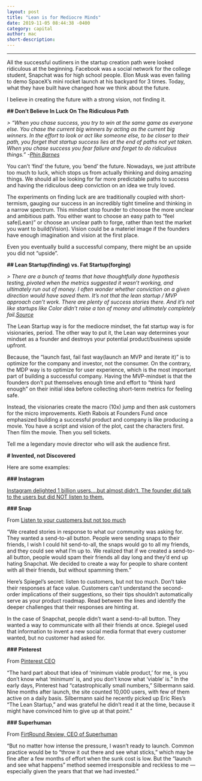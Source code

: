 ```yaml
---
layout: post
title: "Lean is for Mediocre Minds"
date: 2019-11-05 08:44:38 -0400
category: capital
author: mac
short-description: 
---
```


-----


All the successful outliners in the startup creation path were looked ridiculous at the beginning. Facebook was a social network for the college student, Snapchat was for high school people. Elon Musk was even failing to demo SpaceX’s mini rocket launch at his backyard for 3 times. Today, what they have built have changed how we think about the future. 

I believe in creating the future with a strong vision, not finding it. 

**## Don’t Believe In Luck On The Ridiculous Path**

*> “When you chase success, you try to win at the same game as everyone else. You chase the current big winners by acting as the current big winners. In the effort to look or act like someone else, to be closer to their path, you forget that startup success lies at the end of paths not yet taken. When you chase success you fear failure and forget to do ridiculous things.” -[Phin Barnes](*~https://sneakerheadvc.com/walk-the-ridiculous-path-34b80bbff572~*)*

You can’t ‘find’ the future, you ‘bend’ the future. Nowadays, we just attribute too much to luck, which stops us from actually thinking and doing amazing things. We should all be looking for far more predictable paths to success and having the ridiculous deep conviction on an idea we truly loved.

 The experiments on finding luck are are traditionally coupled with short-termism, gauging our success in an incredibly tight timeline and thinking in a narrow spectrum. This mindset stop founder to chooose the more unclear and ambitious path. You either want to choose an easy path to “feel safe(Lean)” or choose an unclear path to forge, rather than test the market you want to build(Vision). Vision could be a materiel image if the founders have enough imagination and vision at the first place. 

Even you eventually build a successful company, there might be an upside you did not “upside”.
 

**## Lean Startup(finding) vs. Fat Startup(forging)**

*> There are a bunch of teams that have thoughtfully done hypothesis testing, pivoted when the metrics suggested it wasn’t working, and ultimately run out of money. I often wonder whether conviction on a given direction would have saved them. It’s not that the lean startup / MVP approach can’t work. There are plenty of success stories there. And it’s not like startups like Color didn’t raise a ton of money and ultimately completely fail.[Source](*~https://twitter.com/sachinrekhi/status/1158507212739960833~*)*

The Lean Startup way is for the mediocre mindset, the fat startup way is for visionaries, period. The other way to put it, the Lean way determines your mindset as a founder and destroys your potential product/business upside upfront. 

Because, the “launch fast, fail fast way(launch an MVP and iterate it)” is to optimize for the company and investor, not the consumer. On the contrary, the MDP way is to optimize for user experience, which is the most important part of building a successful company. Having the MVP-mindset is that the founders don’t put themselves enough time and effort to “think hard enough” on their initial idea before collecting short-term metrics for feeling safe. 

Instead, the visionaries create the macro (10x) jump and then ask customers for the micro improvements. Kieth Rabois at Founders Fund once emphasized building a successful product and company is like producing a movie. You have a script and vision of the plot, cast the characters first. Then film the movie. Then you sell tickets.

Tell me a legendary movie director who will ask the audience first.


**# Invented, not Discovered**

Here are some examples:


**### Instagram**

[Instagram delighted 1 billion users….but almost didn’t. The founder did talk to the users but did NOT listen to them.](~https://overcast.fm/+Vl3ssPn0E/04:13~)

**### Snap**

From [Listen to your customers but not too much](~https://www.chowyonghan.com/listen-to-your-customers-but-not-too-much/~) 

“We created stories in response to what our community was asking for. They wanted a send-to-all button. People were sending snaps to their friends, I wish I could hit send-to-all, the snaps would go to all my friends, and they could see what I’m up to. We realized that if we created a send-to-all button, people would spam their friends all day long and they’d end up hating Snapchat. We decided to create a way for people to share content with all their friends, but without spamming them.”

Here’s Spiegel’s secret: listen to customers, but not too much. Don’t take their responses at face value. Customers can’t understand the second-order implications of their suggestions, so their tips shouldn’t automatically serve as your product roadmap. Read between the lines and identify the deeper challenges that their responses are hinting at.

In the case of Snapchat, people didn’t want a send-to-all button. They wanted a way to communicate with all their friends at once. Spiegel used that information to invent a new social media format that every customer wanted, but no customer had asked for.

**### Pinterest**

From [Pinterest CEO](~http://allthingsd.com/20120313/pinterest-ceo-ben-silbermanns-lesson-for-start-ups-go-your-own-way/~)

“The hard part about that idea of ‘minimum viable product,’ for me, is you don’t know what ‘minimum’ is, and you don’t know what ‘viable’ is.” In the early days, Pinterest had “catastrophically small numbers,” Silbermann said. Nine months after launch, the site counted 10,000 users, with few of them active on a daily basis. Silbermann said he recently picked up Eric Ries’s “The Lean Startup,” and was grateful he didn’t read it at the time, because it might have convinced him to give up at that point.” 


**### Superhuman**

From [FirtRound Review, CEO of Superhuman](~https://firstround.com/review/how-superhuman-built-an-engine-to-find-product-market-fit/~)

“But no matter how intense the pressure, I wasn’t ready to launch. Common practice would be to “throw it out there and see what sticks,” which may be fine after a few months of effort when the sunk cost is low. But the “launch and see what happens” method seemed irresponsible and reckless to me — especially given the years that that we had invested.” 





